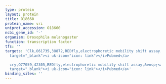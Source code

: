 ```yaml
---
type: protein
layout: protein
title: O18660
protein_name: vri
uniprot_accession: O18660
ncbi_gene_id: '-'
organism: Drosophila melanogaster
function: transcription factor
tfs: ''
targets: 'Clk,O61735,38872,REDfly,electrophoretic mobility shift assay,&ensp;<a href="https://www.ncbi.nlm.nih.gov/pubmed/?term=12546820%5Buid%5D"
  target="_blank"><i uk-icon="icon: link"></i>Pubmed</a>

  cry,O77059,42305,REDfly,electrophoretic mobility shift assay,&ensp;<a href="https://www.ncbi.nlm.nih.gov/pubmed/?term=12546820%5Buid%5D"
  target="_blank"><i uk-icon="icon: link"></i>Pubmed</a>'
binding_sites: ''
---
```


